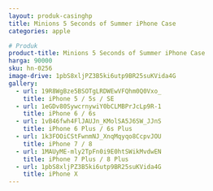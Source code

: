 ```yaml
---
layout: produk-casinghp
title: Minions 5 Seconds of Summer iPhone Case
categories: apple

# Produk
product-title: Minions 5 Seconds of Summer iPhone Case
harga: 90000
sku: hn-0256
image-drive: 1pbS8xljPZ3B5ki6utp9BR25suKVida4G
gallery:
  - url: 19R8WgBze5BSOTgLRDWEwVFQhm0Q0Vxo_
    title: iPhone 5 / 5s / SE
  - url: 1eGDv80SywcrnywiY0bCLMBPrJcLp9R-1
    title: iPhone 6 / 6s
  - url: 1vB46fwh4FlJAUJn_KMolSA5J6SW_JJnS
    title: iPhone 6 Plus / 6s Plus
  - url: 1k3FOOiCStFwnmNJ_XnqMqyqo8CcpvJOU
    title: iPhone 7 / 8
  - url: 1MAUyME-mly2TpFn0i9E0htSWikMvdwEN
    title: iPhone 7 Plus / 8 Plus
  - url: 1pbS8xljPZ3B5ki6utp9BR25suKVida4G
    title: iPhone X
---
```

